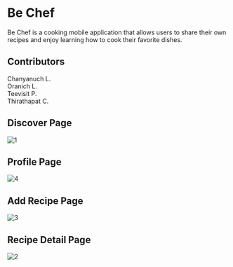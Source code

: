 # Be Chef

Be Chef is a cooking mobile application that allows users to share their own recipes and enjoy learning how to cook their favorite dishes. 

## Contributors
Chanyanuch L.  <br />
Oranich L.     <br />
Teevisit P.    <br />
Thirathapat C. <br />

## Discover Page 

![1](https://user-images.githubusercontent.com/54975647/123617824-d7c5e580-d831-11eb-9463-5d99fa5e35ab.JPG)

## Profile Page
![4](https://user-images.githubusercontent.com/54975647/123617948-f1672d00-d831-11eb-824b-ae1a2ad2fb02.JPG)

## Add Recipe Page
![3](https://user-images.githubusercontent.com/54975647/123618061-0a6fde00-d832-11eb-98a6-d599f4683349.JPG)

## Recipe Detail Page
![2](https://user-images.githubusercontent.com/54975647/123618113-16f43680-d832-11eb-8a17-e43dae7157b5.JPG)
